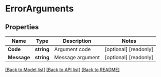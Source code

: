 # ErrorArguments

## Properties

Name | Type | Description | Notes
------------ | ------------- | ------------- | -------------
**Code** | **string** | Argument code | [optional] [readonly] 
**Message** | **string** | Message argument | [optional] [readonly] 

[[Back to Model list]](../README.md#documentation-for-models) [[Back to API list]](../README.md#documentation-for-api-endpoints) [[Back to README]](../README.md)


